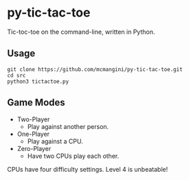# py-tic-tac-toe

Tic-toc-toe on the command-line, written in Python.

## Usage

```
git clone https://github.com/mcmangini/py-tic-tac-toe.git
cd src
python3 tictactoe.py
```

## Game Modes

- Two-Player
    - Play against another person.
- One-Player
    - Play against a CPU.
- Zero-Player
    - Have two CPUs play each other.

CPUs have four difficulty settings. Level 4 is unbeatable!
